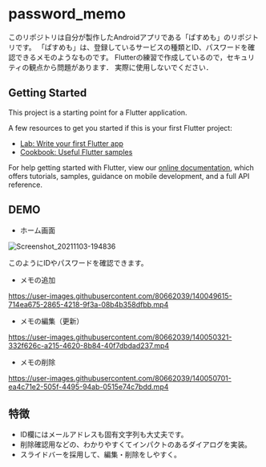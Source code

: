 # password_memo

このリポジトリは自分が製作したAndroidアプリである「ぱすめも」のリポジトリです。
「ぱすめも」は、登録しているサービスの種類とID、パスワードを確認できるメモのようなものです。
Flutterの練習で作成しているので，セキュリティの観点から問題があります．
実際に使用しないでください．

## Getting Started

This project is a starting point for a Flutter application.

A few resources to get you started if this is your first Flutter project:

- [Lab: Write your first Flutter app](https://flutter.dev/docs/get-started/codelab)
- [Cookbook: Useful Flutter samples](https://flutter.dev/docs/cookbook)

For help getting started with Flutter, view our
[online documentation](https://flutter.dev/docs), which offers tutorials,
samples, guidance on mobile development, and a full API reference.

## DEMO
* ホーム画面

![Screenshot_20211103-194836](https://user-images.githubusercontent.com/80662039/140048347-8eeb7d72-2cd3-4e72-992e-1692beb2ea20.png)

このようにIDやパスワードを確認できます。

* メモの追加


https://user-images.githubusercontent.com/80662039/140049615-714ea675-2865-4218-9f3a-08b4b358dfbb.mp4


* メモの編集（更新）


https://user-images.githubusercontent.com/80662039/140050321-332f626c-a215-4620-8b84-40f7dbdad237.mp4


* メモの削除


https://user-images.githubusercontent.com/80662039/140050701-ea4c71e2-505f-4495-94ab-0515e74c7bdd.mp4



## 特徴
* ID欄にはメールアドレスも固有文字列も大丈夫です。
* 削除確認用などの、わかりやすくてインパクトのあるダイアログを実装。
* スライドバーを採用して、編集・削除をしやすく。



